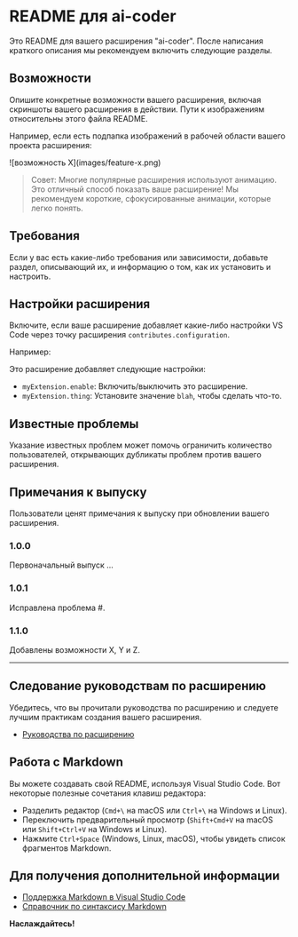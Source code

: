 # README для ai-coder

Это README для вашего расширения "ai-coder". После написания краткого описания мы рекомендуем включить следующие разделы.

## Возможности

Опишите конкретные возможности вашего расширения, включая скриншоты вашего расширения в действии. Пути к изображениям относительны этого файла README.

Например, если есть подпапка изображений в рабочей области вашего проекта расширения:

\!\[возможность X\]\(images/feature-x.png\)

> Совет: Многие популярные расширения используют анимацию. Это отличный способ показать ваше расширение! Мы рекомендуем короткие, сфокусированные анимации, которые легко понять.

## Требования

Если у вас есть какие-либо требования или зависимости, добавьте раздел, описывающий их, и информацию о том, как их установить и настроить.

## Настройки расширения

Включите, если ваше расширение добавляет какие-либо настройки VS Code через точку расширения `contributes.configuration`.

Например:

Это расширение добавляет следующие настройки:

* `myExtension.enable`: Включить/выключить это расширение.
* `myExtension.thing`: Установите значение `blah`, чтобы сделать что-то.

## Известные проблемы

Указание известных проблем может помочь ограничить количество пользователей, открывающих дубликаты проблем против вашего расширения.

## Примечания к выпуску

Пользователи ценят примечания к выпуску при обновлении вашего расширения.

### 1.0.0

Первоначальный выпуск ...

### 1.0.1

Исправлена проблема #.

### 1.1.0

Добавлены возможности X, Y и Z.

---

## Следование руководствам по расширению

Убедитесь, что вы прочитали руководства по расширению и следуете лучшим практикам создания вашего расширения.

* [Руководства по расширению](https://code.visualstudio.com/api/references/extension-guidelines)

## Работа с Markdown

Вы можете создавать свой README, используя Visual Studio Code. Вот некоторые полезные сочетания клавиш редактора:

* Разделить редактор (`Cmd+\` на macOS или `Ctrl+\` на Windows и Linux).
* Переключить предварительный просмотр (`Shift+Cmd+V` на macOS или `Shift+Ctrl+V` на Windows и Linux).
* Нажмите `Ctrl+Space` (Windows, Linux, macOS), чтобы увидеть список фрагментов Markdown.

## Для получения дополнительной информации

* [Поддержка Markdown в Visual Studio Code](http://code.visualstudio.com/docs/languages/markdown)
* [Справочник по синтаксису Markdown](https://help.github.com/articles/markdown-basics/)

**Наслаждайтесь!**